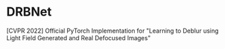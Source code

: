 # DRBNet
[CVPR 2022] Official PyTorch Implementation for "Learning to Deblur using Light Field Generated and Real Defocused Images"
